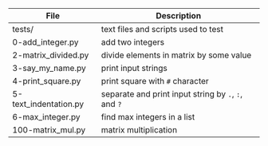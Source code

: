File | Description
--- | ---
tests/ | text files and scripts used to test
0-add_integer.py | add two integers
2-matrix_divided.py | divide elements in matrix by some value
3-say_my_name.py | print input strings
4-print_square.py | print square with `#` character
5-text_indentation.py | separate and print input string by `.`, `:`, and `?`
6-max_integer.py | find max integers in a list
100-matrix_mul.py | matrix multiplication
